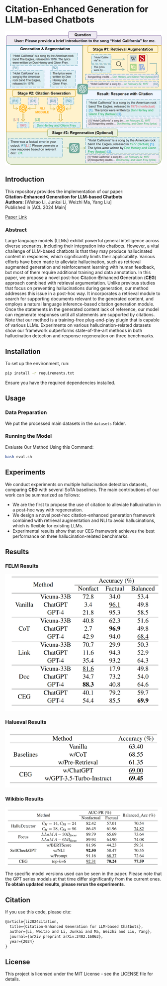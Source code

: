 # Citation-Enhanced Generation for LLM-based Chatbots

![Main Figure](./pictures/method.png)  

## Introduction

This repository provides the implementation of our paper:  
**Citation-Enhanced Generation for LLM-based Chatbots**  
**Authors:** [Weitao Li, Junkai Li, Weizhi Ma, Yang Liu]  
Published in [ACL 2024 Main]

[Paper Link](https://arxiv.org/abs/2402.16063)

### Abstract

Large language models (LLMs) exhibit powerful general intelligence across diverse scenarios, including their integration into chatbots. However, a vital challenge of LLM-based chatbots is that they may produce hallucinated content in responses, which significantly limits their applicability. Various efforts have been made to alleviate hallucination, such as retrieval augmented generation and reinforcement learning with human feedback, but most of them require additional training and data annotation. In this paper, we propose a novel post-hoc **C**itation-**E**nhanced **G**eneration (**CEG**) approach combined with retrieval argumentation. Unlike previous studies that focus on preventing hallucinations during generation, our method addresses this issue in a post-hoc way. It incorporates a retrieval module to search for supporting documents relevant to the generated content, and employs a natural language inference-based citation generation module. Once the statements in the generated content lack of reference, our model can regenerate responses until all statements are supported by citations. Note that our method is a training-free plug-and-play plugin that is capable of various LLMs. Experiments on various hallucination-related datasets show our framework outperforms state-of-the-art methods in both hallucination detection and response regeneration on three benchmarks.

## Installation

To set up the environment, run:

```bash
pip install -r requirements.txt
```

Ensure you have the required dependencies installed.

## Usage

### Data Preparation

We put the processed main datasets in the `datasets` folder.

### Running the Model

Evaluate Our Method Using this Command:

```bash
bash eval.sh 
```

## Experiments

We conduct experiments on multiple hallucination detection datasets, comparing **CEG** with several SoTA baselines. The main contributions of our work can be summarized as follows:
- We are the first to propose the use of citation to alleviate hallucination in a post-hoc way with regeneration.
- We design a novel post-hoc citation-enhanced generation framework combined with retrieval augmentation and NLI to avoid hallucinations, which is flexible for existing LLMs.
- Experimental results show that our CEG framework achieves the best performance on three hallucination-related benchmarks.

## Results

### FELM Results
![FELM Results](./pictures/Main_results_on_FELM.png)

### Halueval Results
![HaluEval Results](./pictures/Main_results_on_Halueval.png)

### Wikibio Results
![WikiBio GPT-3 Results](./pictures/Main_results_on_Wikibio_GPT-3.png)

The specific model versions used can be seen in the paper. Please note that the GPT series models at that time differ significantly from the current ones. **To obtain updated results, please rerun the experiments**.

## Citation

If you use this code, please cite:

```
@article{li2024citation,
  title={Citation-Enhanced Generation for LLM-based Chatbots},
  author={Li, Weitao and Li, Junkai and Ma, Weizhi and Liu, Yang},
  journal={arXiv preprint arXiv:2402.16063},
  year={2024}
}
```

## License

This project is licensed under the MIT License - see the LICENSE file for details.

